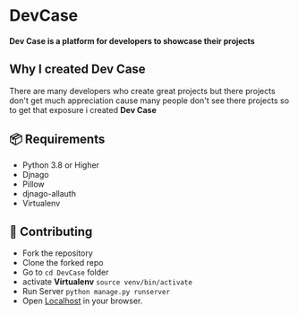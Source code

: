 # DevCase
#### Dev Case is a platform for developers to showcase their projects

## Why I created Dev Case
There are many developers who create great projects but there projects don't get much appreciation cause many people don't see there projects so to get that exposure i created __Dev Case__

## 📦 Requirements
* Python 3.8 or Higher
* Djnago         
* Pillow         
* djnago-allauth 
* Virtualenv     

## 🧩 Contributing
- Fork the repository
- Clone the forked repo
- Go to `cd DevCase` folder 
- activate **Virtualenv** `source venv/bin/activate`
- Run Server              `python manage.py runserver`
- Open [Localhost](http://127.0.0.1:8000/home) in your browser.





